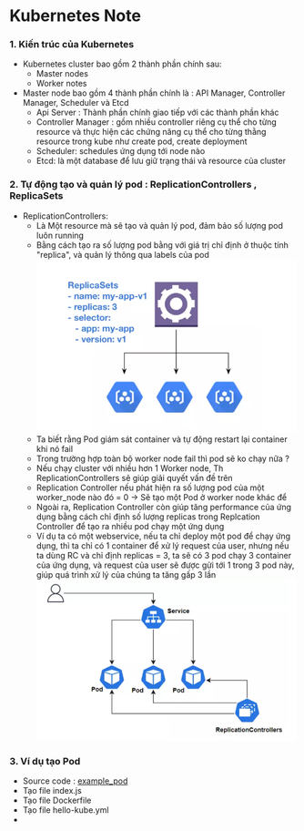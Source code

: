 # Kubernetes Note 

### 1. Kiến trúc của Kubernetes
- Kubernetes cluster bao gồm 2 thành phần chính sau:
  + Master nodes
  + Worker notes
- Master node bao gồm 4 thành phần chính là : API Manager, Controller Manager, Scheduler và Etcd
  + Api Server : Thành phần chính giao tiếp với các thành phần khác
  + Controller Manager : gồm nhiều controller riêng cụ thể cho từng resource và thực hiện các chứng năng cụ thể cho từng thằng resource trong kube như create pod, create deployment
  + Scheduler: schedules ứng dụng tới node nào
  + Etcd: là một database để lưu giữ trạng thái và resource của cluster


### 2. Tự động tạo và quản lý pod : ReplicationControllers , ReplicaSets
- ReplicationControllers:
  + Là Một resource mà sẽ tạo và quản lý pod, đảm bảo số lượng pod luôn running
  + Bằng cách tạo ra số lượng pod bằng với giá trị chỉ định ở thuộc tính "replica", và quản lý thông qua labels của pod
  ![1.png](img_guide/1.png)
  + Ta biết rằng Pod giám sát container và tự động restart lại container khi nó fail
  + Trong trường hợp toàn bộ worker node fail thì pod sẽ ko chạy nữa ?
  + Nếu chạy cluster với nhiều hơn 1 Worker node, Th ReplicationControllers sẽ giúp giải quyết vấn đề trên
  + Replication Controller nếu phát hiện ra số lượng pod của một worker_node nào đó = 0 -> Sẽ tạo một Pod ở worker node khác để
  + Ngoài ra, Replication Controller còn giúp tăng performance của ứng dụng bằng cách chỉ định số lượng replicas trong Replcation Controller để tạo ra nhiều pod chạy một ứng dụng
  + Ví dụ ta có một webservice, nếu ta chỉ deploy một pod để chạy ứng dụng, thì ta chỉ có 1 container để xử lý request của user, nhưng nếu ta dùng RC và chỉ định replicas = 3, ta sẽ có 3 pod chạy 3 container của ứng dụng, và request của user sẽ được gửi tới 1 trong 3 pod này, giúp quá trình xử lý của chúng ta tăng gấp 3 lần
  ![2.png](img_guide/2.png)


### 3. Ví dụ tạo Pod
- Source code : [example_pod](/example_pod)
- Tạo file index.js
- Tạo file Dockerfile
- Tạo file hello-kube.yml
- 




